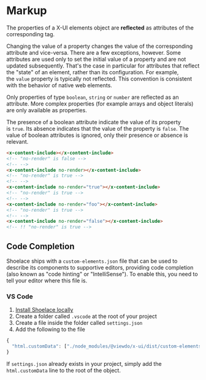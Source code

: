 # Markup

The properties of a X-UI elements object are **reflected** as attributes of the corresponding tag.

Changing the value of a property changes the value of the corresponding attribute and vice-versa. There are a few exceptions, however. Some attributes are used only to set the initial value of a property and are not updated subsequently. That's the case in particular for attributes that reflect the "state" of an element, rather than its configuration. For example, the `value` property is typically not reflected. This convention is consistent with the behavior of native web elements.

Only properties of type `boolean`, `string` or `number` are reflected as an attribute. More complex properties (for example arrays and object literals) are only available as properties.

The presence of a boolean attribute indicate the value of its property is `true`. Its absence indicates that the value of the property is `false`. The value of boolean attributes is ignored, only their presence or absence is relevant.

```html
<x-content-include></x-content-include>
<!-- "no-render" is false -->
<!-- -->
<x-content-include no-render></x-content-include>
<!-- "no-render" is true -->
<!-- -->
<x-content-include no-render="true"></x-content-include>
<!-- "no-render" is true -->
<!-- -->
<x-content-include no-render="foo"></x-content-include>
<!-- "no-render" is true -->
<!-- -->
<x-content-include no-render="false"></x-content-include>
<!-- !! "no-render" is true -->

```

## Code Completion

Shoelace ships with a `custom-elements.json` file that can be used to describe its components to supportive editors, providing code completion (also known as "code hinting" or "IntelliSense"). To enable this, you need to tell your editor where this file is.

### VS Code

1. [Install Shoelace locally](/getting-started/installation.md#local-installation)
2. Create a folder called `.vscode` at the root of your project
3. Create a file inside the folder called `settings.json`
4. Add the following to the file

```js
{
  "html.customData": ["./node_modules/@viewdo/x-ui/dist/custom-elements.html-data.json"]
}
```

If `settings.json` already exists in your project, simply add the `html.customData` line to the root of the object.
